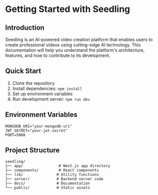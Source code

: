 # Getting Started with Seedling

## Introduction
Seedling is an AI-powered video creation platform that enables users to create professional videos using cutting-edge AI technology. This documentation will help you understand the platform's architecture, features, and how to contribute to its development.

## Quick Start
1. Clone the repository
2. Install dependencies: `npm install`
3. Set up environment variables
4. Run development server: `npm run dev`

## Environment Variables
```env
MONGODB_URI="your-mongodb-uri"
JWT_SECRET="your-jwt-secret"
PORT=5000
```

## Project Structure
```
seedling/
├── app/                # Next.js app directory
├── components/         # React components
├── lib/               # Utility functions
├── server/            # Backend server code
├── docs/              # Documentation
└── public/            # Static assets
```